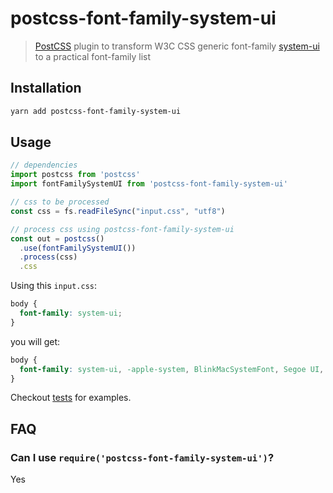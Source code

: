 # postcss-font-family-system-ui
> [PostCSS](https://github.com/postcss/postcss) plugin to transform W3C CSS generic font-family [system-ui](https://drafts.csswg.org/css-fonts-4/#valdef-font-family-system-ui) to a practical font-family list

## Installation
```bash
yarn add postcss-font-family-system-ui
```

## Usage
```js
// dependencies
import postcss from 'postcss'
import fontFamilySystemUI from 'postcss-font-family-system-ui'

// css to be processed
const css = fs.readFileSync("input.css", "utf8")

// process css using postcss-font-family-system-ui
const out = postcss()
  .use(fontFamilySystemUI())
  .process(css)
  .css
```

Using this `input.css`:

```css
body {
  font-family: system-ui;
}

```

you will get:

```css
body {
  font-family: system-ui, -apple-system, BlinkMacSystemFont, Segoe UI, Roboto, Oxygen, Ubuntu, Cantarell, Fira Sans, Droid Sans, Helvetica Neue
}
```

Checkout [tests](test) for examples.

## FAQ

### Can I use `require('postcss-font-family-system-ui')`?
Yes
